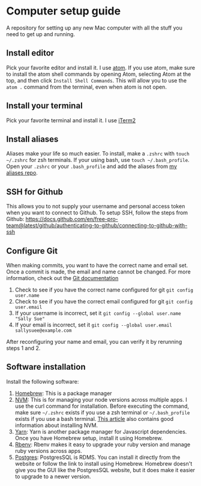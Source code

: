 # Computer setup guide
A repository for setting up any new Mac computer with all the stuff you need to get up and running.

## Install editor

Pick your favorite editor and install it. I use [atom](https://atom.io/). If you use atom, make sure to install the atom shell commands by opening Atom, selecting Atom at the top, and then click `Install Shell Commands`. This will allow you to use the `atom .` command from the terminal, even when atom is not open.

## Install your terminal

Pick your favorite terminal and install it. I use [iTerm2](https://iterm2.com/)

## Install aliases

Aliases make your life so much easier. To install, make a `.zshrc` with `touch ~/.zshrc` for zsh terminals. If your using bash, use `touch ~/.bash_profile`. Open your `.zshrc` or your `.bash_profile` and add the aliases from [my aliases repo](https://github.com/madelineleclair/my_aliases/blob/master/aliases.txt).

## SSH for Github

This allows you to not supply your username and personal access token when you want to connect to Github. To setup SSH, follow the steps from Github: https://docs.github.com/en/free-pro-team@latest/github/authenticating-to-github/connecting-to-github-with-ssh

## Configure Git

When making commits, you want to have the correct name and email set. Once a commit is made, the email and name cannot be changed. For more information, check out the [Git documentation](https://git-scm.com/book/en/v2/Getting-Started-First-Time-Git-Setup)

1. Check to see if you have the correct name configured for git
`git config user.name`
2. Check to see if you have the correct email configured for git
`git config user.email`
3. If your username is incorrect, set it
`git config --global user.name "Sally Sue"`
4. If your email is incorrect, set it
`git config --global user.email sallysuee@example.com`

After reconfiguring your name and email, you can verify it by rerunning steps 1 and 2.

## Software installation

Install the following software:

1. [Homebrew](https://brew.sh/): This is a package manager
2. [NVM](https://github.com/nvm-sh/nvm): This is for managing your node versions across multiple apps. I use the curl command for installation. Before executing the command, make sure `~/.zshrc` exists if you use a zsh terminal or `~/.bash_profile` exists if you use a bash terminal. [This article](https://www.codementor.io/@mercurial/how-to-install-node-js-on-macos-sierra-mphz41ekk) also contains good information about installing NVM.
3. [Yarn](https://classic.yarnpkg.com/en/docs/install/#mac-stable): Yarn is another package manager for Javascript dependencies. Once you have Homebrew setup, install it using Homebrew. 
4. [Rbenv](https://github.com/rbenv/rbenv): Rbenv makes it easy to upgrade your ruby version and manage ruby versions across apps.
5. [Postgres](https://wiki.postgresql.org/wiki/Homebrew): PostgresSQL is RDMS. You can install it directly from the website or follow the link to install using Homebrew. Homebrew doesn't give you the GUI like the PostgresSQL website, but it does make it easier to upgrade to a newer version.
